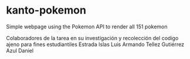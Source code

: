 # kanto-pokemon
Simple webpage using the Pokemon API to render all 151 pokemon

Colaboradores de la tarea en su investigación y recolección del codigo ajeno para fines estudiantiles 
Estrada Islas Luis Armando
Tellez Gutiérrez Azul Daniel
